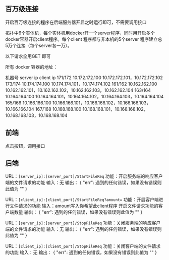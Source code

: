 
## 百万级连接

开启百万级连接的程序在后端服务器开启之时运行即可，不需要调用接口

拓扑中6个实体机，每个实体机用docker开一个server程序，同时用开启多个docker容器开启client程序。每个client 程序都与非本机的5个server 程序建立总5万个连接（每个server各一万）。

以下请求全用GET 即可

所有 docker 容器的地址：

机器号      server ip          client ip
171/172     10.172.172.100     10.172.172.101，10.172.172.102
173/174     10.174.174.100     10.174.174.101，10.174.174.102
161/162     10.162.162.100     10.162.162.101，10.162.162.102，10.162.162.103，10.162.162.104
163/164     10.164.164.100     10.164.164.101，10.164.164.102，10.164.164.103，10.164.164.104
165/166     10.166.166.100     10.166.166.101，10.166.166.102，10.166.166.103，10.166.166.104
167/168     10.168.168.100     10.168.168.101，10.168.168.102，10.168.168.103，10.168.168.104

## 前端
点击按钮，调用接口

## 后端
URL：`[server_ip]:[server_port]/StartFileReq`
功能：开启服务端的响应客户端的文件请求的功能
输入：无
输出：
{
  "err": 遇到的任何错误，如果没有错误则此值为 ""
}

URL：`[client_ip]:[client_port]/StartFileReq?amount=`
功能：开启客户端进行文件请求的功能
输入：amount写入你希望此client程序 开启文件请求功能的客户端数量
输出：
{
  "err": 遇到的任何错误，如果没有错误则此值为 ""
}


URL：`[server_ip]:[server_port]/StopFileReq`
功能：关闭服务端的响应客户端的文件请求的功能
输入：无
输出：
{
  "err": 遇到的任何错误，如果没有错误则此值为 ""
}

URL：`[client_ip]:[client_port]/StopFileReq`
功能：关闭客户端的文件请求的功能
输入：无
输出：
{
  "err": 遇到的任何错误，如果没有错误则此值为 ""
}
